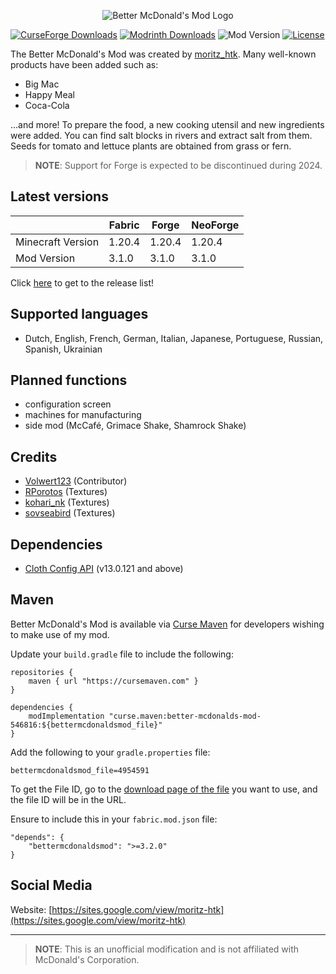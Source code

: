 <p align="center">
  <img src="https://i.imgur.com/3Fk3R5m.png"  alt="Better McDonald's Mod Logo"/>
</p>

[![CurseForge Downloads](https://cf.way2muchnoise.eu/short_546816_downloads.svg?badge_style=for_the_badge)](https://www.curseforge.com/minecraft/mc-mods/better-mcdonalds-mod)
[![Modrinth Downloads](https://img.shields.io/modrinth/dt/kdnePgr1?style=for-the-badge&logo=modrinth)](https://modrinth.com/mod/better-mcdonalds-mod)
![Mod Version](https://img.shields.io/modrinth/v/kdnePgr1?style=for-the-badge)
[![License](https://img.shields.io/badge/LICENSE-moritz__htk_Software_License_Agreement_(mSLA)-red?style=for-the-badge)](https://sites.google.com/view/moritz-htk/license)

The Better McDonald's Mod was created by [moritz_htk](https://github.com/moritz-htk). Many well-known products have been added such as:
- Big Mac
- Happy Meal
- Coca-Cola

...and more! To prepare the food, a new cooking utensil and new ingredients were added. You can find salt blocks in rivers and extract salt from them. Seeds for tomato and lettuce plants are obtained from grass or fern.

> **NOTE**:  Support for Forge is expected to be discontinued during 2024.

## Latest versions
|                   | Fabric | Forge  | NeoForge |
|-------------------|--------|--------|----------|
| Minecraft Version | 1.20.4 | 1.20.4 | 1.20.4   |
| Mod Version       | 3.1.0  | 3.1.0  | 3.1.0    |

Click [here](https://github.com/moritz-htk/Better-McDonalds-Mod-Fabric/releases) to get to the release list!

## Supported languages
- Dutch, English, French, German, Italian, Japanese, Portuguese, Russian, Spanish, Ukrainian

## Planned functions
- configuration screen
- machines for manufacturing
- side mod (McCafé, Grimace Shake, Shamrock Shake)

## Credits
- [Volwert123](https://github.com/Volwert123/) (Contributor)
- [RPorotos](https://de.fiverr.com/rporotos) (Textures)
- [kohari_nk](https://www.fiverr.com/kohari_nk) (Textures)
- [sovseabird](https://de.fiverr.com/sovseabird) (Textures)

## Dependencies
- [Cloth Config API](https://github.com/shedaniel/cloth-config) (v13.0.121 and above)

## Maven
Better McDonald's Mod is  available via [Curse Maven](https://www.cursemaven.com/) for developers wishing to make use of my mod.

Update your `build.gradle` file to include the following:

```
repositories {
    maven { url "https://cursemaven.com" }
}

dependencies {
    modImplementation "curse.maven:better-mcdonalds-mod-546816:${bettermcdonaldsmod_file}"
}
```

Add the following to your `gradle.properties` file:

```
bettermcdonaldsmod_file=4954591
```

To get the File ID, go to the [download page of the file](https://www.curseforge.com/minecraft/mc-mods/better-mcdonalds-mod/files/4954591) you want to use, and the file ID will be in the URL.

Ensure to include this in your `fabric.mod.json` file:

```
"depends": {
    "bettermcdonaldsmod": ">=3.2.0"
}
```

## Social Media
Website: [https://sites.google.com/view/moritz-htk](https://sites.google.com/view/moritz-htk)

---
> **NOTE**:  This is an unofficial modification and is not affiliated with McDonald's Corporation.